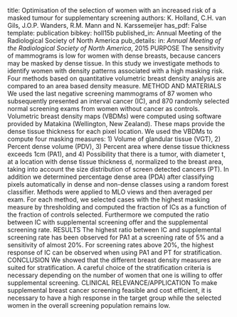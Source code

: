 title: Optimisation of the selection of women with an increased risk of a masked tumour for supplementary screening
authors: K. Holland, C.H. van Gils, J.O.P. Wanders, R.M. Mann and N. Karssemeijer
has_pdf: False
template: publication
bibkey: holl15b
published_in: Annual Meeting of the Radiological Society of North America
pub_details: in: <i>Annual Meeting of the Radiological Society of North America</i>, 2015
PURPOSE The sensitivity of mammograms is low for women with dense breasts, because cancers may be masked by dense tissue. In this study we investigate methods to identify women with density patterns associated with a high masking risk. Four methods based on quantitative volumetric breast density analysis are compared to an area based density measure. METHOD AND MATERIALS We used the last negative screening mammograms of 87 women who subsequently presented an interval cancer (IC), and 870 randomly selected normal screening exams from women without cancer as controls. Volumetric breast density maps (VBDMs) were computed using software provided by Matakina (Wellington, New Zealand). These maps provide the dense tissue thickness for each pixel location. We used the VBDMs to compute four masking measures: 1) Volume of glandular tissue (VGT), 2) Percent dense volume (PDV), 3) Percent area where dense tissue thickness exceeds 1cm (PA1), and 4) Possibility that there is a tumor, with diameter t, at a location with dense tissue thickness d, normalized to the breast area, taking into account the size distribution of screen detected cancers (PT). In addition we determined percentage dense area (PDA) after classifying pixels automatically in dense and non-dense classes using a random forest classifier. Methods were applied to MLO views and then averaged per exam. For each method, we selected cases with the highest masking measure by thresholding and computed the fraction of ICs as a function of the fraction of controls selected. Furthermore we computed the ratio between IC with supplemental screening offer and the supplemental screening rate. RESULTS The highest ratio between IC and supplemental screening rate has been observed for PA1 at a screening rate of 5% and a sensitivity of almost 20%. For screening rates above 20%, the highest response of IC can be observed when using PA1 and PT for stratification. CONCLUSION We showed that the different breast density measures are suited for stratification. A careful choice of the stratification criteria is necessary depending on the number of women that one is willing to offer supplemental screening. CLINICAL RELEVANCE/APPLICATION To make supplemental breast cancer screening feasible and cost efficient, it is necessary to have a high response in the target group while the selected women in the overall screening population remains low.


